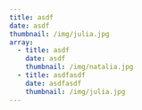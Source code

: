 ```yaml
---
title: asdf
date: asdf
thumbnail: /img/julia.jpg
array:
  - title: asdf
    date: asdf
    thumbnail: /img/natalia.jpg
  - title: asdfasdf
    date: asdfasdf
    thumbnail: /img/julia.jpg
---
```


